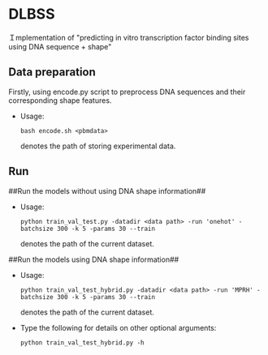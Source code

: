 # DLBSS
Ｉmplementation of "predicting in vitro transcription factor binding sites using DNA sequence + shape"

## Data preparation
Firstly, using encode.py script to preprocess DNA sequences and their corresponding shape features.
+ Usage:
  ```
  bash encode.sh <pbmdata>
  ```
  <pbmdata> denotes the path of storing experimental data.

## Run 
##Run the models without using DNA shape information##
+ Usage:
  ```
  python train_val_test.py -datadir <data path> -run 'onehot' -batchsize 300 -k 5 -params 30 --train
  ```
  <data path> denotes the path of the current dataset.
 
##Run the models using DNA shape information##
+ Usage:
  ```
  python train_val_test_hybrid.py -datadir <data path> -run 'MPRH' -batchsize 300 -k 5 -params 30 --train
  ```
  <data path> denotes the path of the current dataset.

+ Type the following for details on other optional arguments:
	```
  python train_val_test_hybrid.py -h
	```
